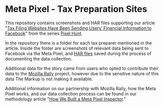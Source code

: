 # Meta Pixel - Tax Preparation Sites

This repository contains screenshots and HAR files supporting our article "[Tax Filing Websites Have Been Sending Users’ Financial Information to Facebook](https://themarkup.org/pixel-hunt/2022/11/22/tax-filing-websites-have-been-sending-users-financial-information-to-facebook)" from the series [Pixel Hunt](https://themarkup.org/series/pixel-hunt).

In the repository there is a folder for each tax preparer mentioned in the article. Inside the folder are screenshots of relevant data being sent to Facebook via the Meta Pixel, and [HAR files](https://en.wikipedia.org/wiki/HAR_(file_format)) saved during the process of documenting the data collection.

Additional data for the story came from users who opted to contribute their data to the [Mozilla Rally](https://rally.mozilla.org/) project, however due to the sensitive nature of this data The Markup is not making it available.

Additional information on our partnership with Mozilla Rally, how the Meta Pixel works, and our data collection process can be found in our methodology article "[How We Built a Meta Pixel Inspector](https://themarkup.org/show-your-work/2022/04/28/how-we-built-a-meta-pixel-inspector)."
